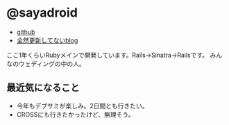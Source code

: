 # @sayadroid

- [github](https://github.com/sayadroid)
- [全然更新してないblog](http://sayadroid.hateblo.jp)

ここ1年くらいRubyメインで開発しています。Rails→Sinatra→Railsです。
みんなのウェディングの中の人。

## 最近気になること

* 今年もデブサミが楽しみ。2日間とも行きたい。
* CROSSにも行きたかったけど、無理そう。
